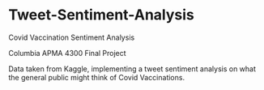 # Tweet-Sentiment-Analysis
Covid Vaccination Sentiment Analysis

Columbia APMA 4300 Final Project

Data taken from Kaggle, implementing a tweet sentiment analysis on what the general public might think of Covid Vaccinations.
